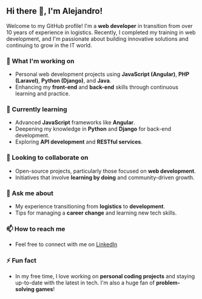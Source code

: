 ## Hi there 👋, I'm Alejandro!

Welcome to my GitHub profile! I'm a **web developer** in transition from over 10 years of experience in logistics. Recently, I completed my training in web development, and I'm passionate about building innovative solutions and continuing to grow in the IT world.

### 🔭 What I'm working on
- Personal web development projects using **JavaScript (Angular)**, **PHP (Laravel)**, **Python (Django)**, and **Java**.
- Enhancing my **front-end** and **back-end** skills through continuous learning and practice.

### 🌱 Currently learning
- Advanced **JavaScript** frameworks like **Angular**.
- Deepening my knowledge in **Python** and **Django** for back-end development.
- Exploring **API development** and **RESTful services**.

### 👯 Looking to collaborate on
- Open-source projects, particularly those focused on **web development**.
- Initiatives that involve **learning by doing** and community-driven growth.

### 💬 Ask me about
- My experience transitioning from **logistics** to **development**.
- Tips for managing a **career change** and learning new tech skills.

### 📫 How to reach me
- Feel free to connect with me on [LinkedIn](https://linkedin.com/in/aortiz80) 

### ⚡ Fun fact
- In my free time, I love working on **personal coding projects** and staying up-to-date with the latest in tech. I'm also a huge fan of **problem-solving games**!
